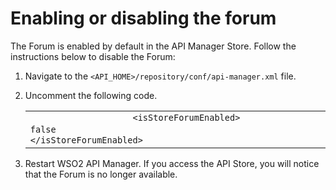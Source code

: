 # Enabling or disabling the forum

The Forum is enabled by default in the API Manager Store.
Follow the instructions below to disable the Forum:

1.  Navigate to the `<API_HOME>/repository/conf/api-manager.xml` file.
2.  Uncomment the following code.

    <table>
    <colgroup>
    <col width="100%" />
    </colgroup>
    <tbody>
    <tr class="odd">
    <td><div class="container" title="Hint: double-click to select code">
    <div class="line number1 index0 alt2">
    <code class="java plain">                    &lt;isStoreForumEnabled&gt;                   </code> <code class="java keyword">                    false                   </code> <code class="java plain">                    &lt;/isStoreForumEnabled&gt;                   </code>
    </div>
    </div></td>
    </tr>
    </tbody>
    </table>

3.  Restart WSO2 API Manager.
    If you access the API Store, you will notice that the Forum is no longer available.

